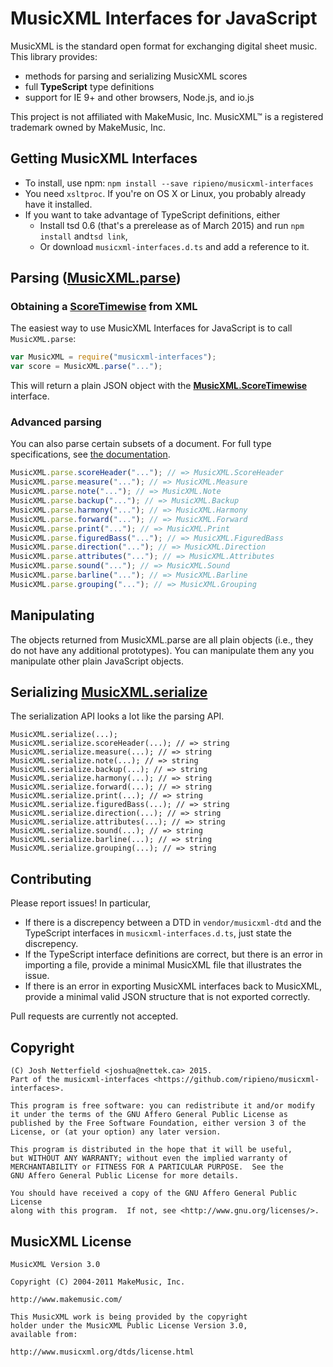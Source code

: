 # MusicXML Interfaces for JavaScript

MusicXML is the standard open format for exchanging digital sheet music. This library provides:

 - methods for parsing and serializing MusicXML scores
 - full **TypeScript** type definitions
 - support for IE 9+ and other browsers, Node.js, and io.js

This project is not affiliated with MakeMusic, Inc. MusicXML™ is a registered trademark owned by MakeMusic, Inc.

## Getting MusicXML Interfaces

 - To install, use npm: `npm install --save ripieno/musicxml-interfaces`
 - You need `xsltproc`. If you're on OS X or Linux, you probably already have it installed.
 - If you want to take advantage of TypeScript definitions, either
   - Install tsd 0.6 (that's a prerelease as of March 2015) and run `npm install` and`tsd link`,
   - Or download `musicxml-interfaces.d.ts` and add a reference to it.

## Parsing ([MusicXML.parse](https://ripieno.github.io/musicxml-interfaces/))

### Obtaining a [ScoreTimewise](https://ripieno.github.io/musicxml-interfaces/interfaces/scoretimewise.html) from XML

The easiest way to use MusicXML Interfaces for JavaScript is to call `MusicXML.parse`:

``` javascript
var MusicXML = require("musicxml-interfaces");
var score = MusicXML.parse("...");
```

This will return a plain JSON object with the **[MusicXML.ScoreTimewise](https://ripieno.github.io/musicxml-interfaces/interfaces/scoretimewise.html)** interface.

### Advanced parsing

You can also parse certain subsets of a document. For full type specifications, see [the documentation](http://ripieno.github.io/musicxml-interfaces/).

``` javascript
MusicXML.parse.scoreHeader("..."); // => MusicXML.ScoreHeader
MusicXML.parse.measure("..."); // => MusicXML.Measure
MusicXML.parse.note("..."); // => MusicXML.Note
MusicXML.parse.backup("..."); // => MusicXML.Backup
MusicXML.parse.harmony("..."); // => MusicXML.Harmony
MusicXML.parse.forward("..."); // => MusicXML.Forward
MusicXML.parse.print("..."); // => MusicXML.Print
MusicXML.parse.figuredBass("..."); // => MusicXML.FiguredBass
MusicXML.parse.direction("..."); // => MusicXML.Direction
MusicXML.parse.attributes("..."); // => MusicXML.Attributes
MusicXML.parse.sound("..."); // => MusicXML.Sound
MusicXML.parse.barline("..."); // => MusicXML.Barline
MusicXML.parse.grouping("..."); // => MusicXML.Grouping
```

## Manipulating
The objects returned from MusicXML.parse are all plain objects (i.e., they do not have any additional prototypes). You can manipulate them any you manipulate other plain JavaScript objects.

## Serializing [MusicXML.serialize](https://ripieno.github.io/musicxml-interfaces/)
The serialization API looks a lot like the parsing API.

```
MusicXML.serialize(...);
MusicXML.serialize.scoreHeader(...); // => string
MusicXML.serialize.measure(...); // => string
MusicXML.serialize.note(...); // => string
MusicXML.serialize.backup(...); // => string
MusicXML.serialize.harmony(...); // => string
MusicXML.serialize.forward(...); // => string
MusicXML.serialize.print(...); // => string
MusicXML.serialize.figuredBass(...); // => string
MusicXML.serialize.direction(...); // => string
MusicXML.serialize.attributes(...); // => string
MusicXML.serialize.sound(...); // => string
MusicXML.serialize.barline(...); // => string
MusicXML.serialize.grouping(...); // => string
```

## Contributing
Please report issues! In particular,

 - If there is a discrepency between a DTD in `vendor/musicxml-dtd` and the TypeScript interfaces in `musicxml-interfaces.d.ts`, just state the discrepency.
 - If the TypeScript interface definitions are correct, but there is an error in importing a file, provide a minimal MusicXML file that illustrates the issue.
 - If there is an error in exporting MusicXML interfaces back to MusicXML, provide a minimal valid JSON structure that is not exported correctly.

Pull requests are currently not accepted.

## Copyright
```
(C) Josh Netterfield <joshua@nettek.ca> 2015.
Part of the musicxml-interfaces <https://github.com/ripieno/musicxml-interfaces>.

This program is free software: you can redistribute it and/or modify
it under the terms of the GNU Affero General Public License as
published by the Free Software Foundation, either version 3 of the
License, or (at your option) any later version.

This program is distributed in the hope that it will be useful,
but WITHOUT ANY WARRANTY; without even the implied warranty of
MERCHANTABILITY or FITNESS FOR A PARTICULAR PURPOSE.  See the
GNU Affero General Public License for more details.

You should have received a copy of the GNU Affero General Public License
along with this program.  If not, see <http://www.gnu.org/licenses/>.
```

## MusicXML License
```
MusicXML Version 3.0

Copyright (C) 2004-2011 MakeMusic, Inc.

http://www.makemusic.com/

This MusicXML work is being provided by the copyright
holder under the MusicXML Public License Version 3.0,
available from:

http://www.musicxml.org/dtds/license.html
```
